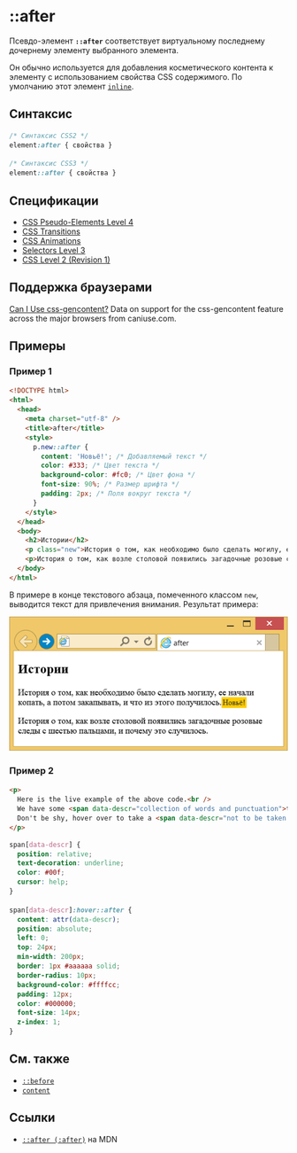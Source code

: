 # ::after

Псевдо-элемент **`::after`** соответствует виртуальному последнему дочернему элементу выбранного элемента.

Он обычно используется для добавления косметического контента к элементу с использованием свойства CSS содержимого. По умолчанию этот элемент [`inline`](display.md).

## Синтаксис

```css
/* Синтаксис CSS2 */
element:after { свойства }

/* Синтаксис CSS3 */
element::after { свойства }
```

## Спецификации

- [CSS Pseudo-Elements Level 4](https://drafts.csswg.org/css-pseudo-4/#selectordef-after)
- [CSS Transitions](https://drafts.csswg.org/css-transitions/#animatable-properties)
- [CSS Animations](https://drafts.csswg.org/css-animations/)
- [Selectors Level 3](https://drafts.csswg.org/selectors-3/#gen-content)
- [CSS Level 2 (Revision 1)](https://www.w3.org/TR/CSS2/generate.html#before-after-content)

## Поддержка браузерами

<p class="ciu_embed" data-feature="css-gencontent" data-periods="future_1,current,past_1,past_2">
  <a href="http://caniuse.com/#feat=css-gencontent">Can I Use css-gencontent?</a> Data on support for the css-gencontent feature across the major browsers from caniuse.com.
</p>

## Примеры

### Пример 1

```html
<!DOCTYPE html>
<html>
  <head>
    <meta charset="utf-8" />
    <title>after</title>
    <style>
      p.new::after {
        content: 'Новьё!'; /* Добавляемый текст */
        color: #333; /* Цвет текста */
        background-color: #fc0; /* Цвет фона */
        font-size: 90%; /* Размер шрифта */
        padding: 2px; /* Поля вокруг текста */
      }
    </style>
  </head>
  <body>
    <h2>Истории</h2>
    <p class="new">История о том, как необходимо было сделать могилу, ее начали копать, а потом закапывать, и что из этого получилось.</p>
    <p>История о том, как возле столовой появились загадочные розовые следы с шестью пальцами, и почему это случилось.</p>
  </body>
</html>
```

В примере в конце текстового абзаца, помеченного классом `new`, выводится текст для привлечения внимания. Результат примера:

![Результат использования псевдоэлемента ::after](css_after.png)

### Пример 2

```html tab="HTML"
<p>
  Here is the live example of the above code.<br />
  We have some <span data-descr="collection of words and punctuation">text</span> here with a few <span data-descr="small popups which also hide again">tooltips</span>.<br />
  Don't be shy, hover over to take a <span data-descr="not to be taken literally">look</span>.
</p>
```

```css tab="CSS"
span[data-descr] {
  position: relative;
  text-decoration: underline;
  color: #00f;
  cursor: help;
}

span[data-descr]:hover::after {
  content: attr(data-descr);
  position: absolute;
  left: 0;
  top: 24px;
  min-width: 200px;
  border: 1px #aaaaaa solid;
  border-radius: 10px;
  background-color: #ffffcc;
  padding: 12px;
  color: #000000;
  font-size: 14px;
  z-index: 1;
}
```

## См. также

- [`::before`](::before.md)
- [`content`](content.md)

## Ссылки

- [`::after (:after)`](https://developer.mozilla.org/ru/docs/Web/CSS/::after) на MDN
